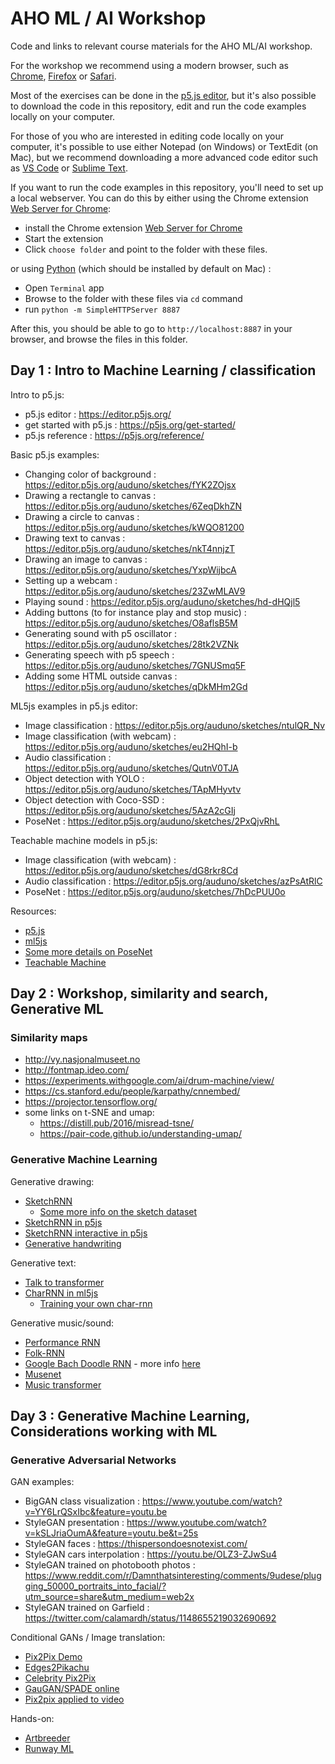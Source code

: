 AHO ML / AI Workshop
====================

Code and links to relevant course materials for the AHO ML/AI workshop.

For the workshop we recommend using a modern browser, such as [Chrome](https://www.google.com/chrome/), [Firefox](https://www.mozilla.org/en-US/firefox/new/) or [Safari](https://www.apple.com/safari/).

Most of the exercises can be done in the [p5.js editor](https://editor.p5js.org/), but it's also possible to download the code in this repository, edit and run the code examples locally on your computer.

For those of you who are interested in editing code locally on your computer, it's possible to use either Notepad (on Windows) or TextEdit (on Mac), but we recommend downloading a more advanced code editor such as [VS Code](https://code.visualstudio.com/) or [Sublime Text](https://www.sublimetext.com/).

If you want to run the code examples in this repository, you'll need to set up a local webserver. You can do this by either using the Chrome extension [Web Server for Chrome](https://chrome.google.com/webstore/detail/web-server-for-chrome/ofhbbkphhbklhfoeikjpcbhemlocgigb?hl=en):

* install the Chrome extension [Web Server for Chrome](https://chrome.google.com/webstore/detail/web-server-for-chrome/ofhbbkphhbklhfoeikjpcbhemlocgigb?hl=en)
* Start the extension
* Click `choose folder` and point to the folder with these files.

or using [Python](https://www.python.org/) (which should be installed by default on Mac) :

* Open `Terminal` app
* Browse to the folder with these files via `cd` command
* run `python -m SimpleHTTPServer 8887`

After this, you should be able to go to `http://localhost:8887` in your browser, and browse the files in this folder.

## Day 1 : Intro to Machine Learning / classification

Intro to p5.js:
* p5.js editor : https://editor.p5js.org/
* get started with p5.js : https://p5js.org/get-started/
* p5.js reference : https://p5js.org/reference/

Basic p5.js examples:
* Changing color of background : https://editor.p5js.org/auduno/sketches/fYK2ZOjsx
* Drawing a rectangle to canvas : https://editor.p5js.org/auduno/sketches/6ZeqDkhZN
* Drawing a circle to canvas : https://editor.p5js.org/auduno/sketches/kWQO81200
* Drawing text to canvas : https://editor.p5js.org/auduno/sketches/nkT4nnjzT
* Drawing an image to canvas : https://editor.p5js.org/auduno/sketches/YxpWijbcA
* Setting up a webcam : https://editor.p5js.org/auduno/sketches/23ZwMLAV9
* Playing sound : https://editor.p5js.org/auduno/sketches/hd-dHQjl5
* Adding buttons (to for instance play and stop music) : https://editor.p5js.org/auduno/sketches/O8aflsB5M
* Generating sound with p5 oscillator : https://editor.p5js.org/auduno/sketches/28tk2VZNk
* Generating speech with p5 speech : https://editor.p5js.org/auduno/sketches/7GNUSmq5F
* Adding some HTML outside canvas : https://editor.p5js.org/auduno/sketches/qDkMHm2Gd

ML5js examples in p5.js editor:
* Image classification : https://editor.p5js.org/auduno/sketches/ntulQR_Nv
* Image classification (with webcam) : https://editor.p5js.org/auduno/sketches/eu2HQhI-b
* Audio classification : https://editor.p5js.org/auduno/sketches/QutnV0TJA
* Object detection with YOLO : https://editor.p5js.org/auduno/sketches/TApMHyvtv
* Object detection with Coco-SSD : https://editor.p5js.org/auduno/sketches/5AzA2cGIj
* PoseNet : https://editor.p5js.org/auduno/sketches/2PxQjvRhL

Teachable machine models in p5.js:
* Image classification (with webcam) : https://editor.p5js.org/auduno/sketches/dG8rkr8Cd
* Audio classification : https://editor.p5js.org/auduno/sketches/azPsAtRlC
* PoseNet : https://editor.p5js.org/auduno/sketches/7hDcPUU0o

Resources:
* [p5.js](https://p5js.org/)
* [ml5js](https://ml5js.org/)
* [Some more details on PoseNet](https://medium.com/tensorflow/real-time-human-pose-estimation-in-the-browser-with-tensorflow-js-7dd0bc881cd5)
* [Teachable Machine](https://teachablemachine.withgoogle.com)

## Day 2 : Workshop, similarity and search, Generative ML

### Similarity maps

* http://vy.nasjonalmuseet.no
* http://fontmap.ideo.com/
* https://experiments.withgoogle.com/ai/drum-machine/view/
* https://cs.stanford.edu/people/karpathy/cnnembed/
* https://projector.tensorflow.org/
* some links on t-SNE and umap:
    * https://distill.pub/2016/misread-tsne/
    * https://pair-code.github.io/understanding-umap/

### Generative Machine Learning

Generative drawing:
* [SketchRNN](https://magenta.tensorflow.org/assets/sketch_rnn_demo/index.html)
    * [Some more info on the sketch dataset](https://www.blog.google/technology/ai/quick-draw-one-billion-drawings-around-world/)
* [SketchRNN in p5js](https://editor.p5js.org/ml5/sketches/SketchRNN_basic)
* [SketchRNN interactive in p5js](https://editor.p5js.org/ml5/sketches/SketchRNN_interactive)
* [Generative handwriting](https://distill.pub/2016/handwriting/)

Generative text:
* [Talk to transformer](https://talktotransformer.com/)
* [CharRNN in ml5js](https://ml5js.org/reference/api-charRNN/)
    * [Training your own char-rnn](https://github.com/ml5js/training-charRNN)

Generative music/sound:
* [Performance RNN](https://magenta.tensorflow.org/demos/performance_rnn/index.html)
* [Folk-RNN](https://folkrnn.org/)
* [Google Bach Doodle RNN](https://www.google.com/doodles/celebrating-johann-sebastian-bach) - more info [here](https://magenta.tensorflow.org/coconet)
* [Musenet](https://openai.com/blog/musenet/)
* [Music transformer](https://magenta.tensorflow.org/music-transformer)

## Day 3 : Generative Machine Learning, Considerations working with ML

### Generative Adversarial Networks

GAN examples:
* BigGAN class visualization : https://www.youtube.com/watch?v=YY6LrQSxIbc&feature=youtu.be
* StyleGAN presentation : https://www.youtube.com/watch?v=kSLJriaOumA&feature=youtu.be&t=25s
* StyleGAN faces : https://thispersondoesnotexist.com/
* StyleGAN cars interpolation : https://youtu.be/OLZ3-ZJwSu4
* StyleGAN trained on photobooth photos : https://www.reddit.com/r/Damnthatsinteresting/comments/9udese/plugging_50000_portraits_into_facial/?utm_source=share&utm_medium=web2x
* StyleGAN trained on Garfield : https://twitter.com/calamardh/status/1148655219032690692

Conditional GANs / Image translation:
* [Pix2Pix Demo](https://affinelayer.com/pixsrv/)
* [Edges2Pikachu](https://yining1023.github.io/pix2pix_tensorflowjs_lite/)
* [Celebrity Pix2Pix](https://zaidalyafeai.github.io/pix2pix/celeb.html)
* [GauGAN/SPADE online](https://nvlabs.github.io/SPADE/demo.html)
* [Pix2pix applied to video](https://vimeo.com/260612034)

Hands-on:
* [Artbreeder](https://artbreeder.com/)
* [Runway ML](https://runwayml.com/)
